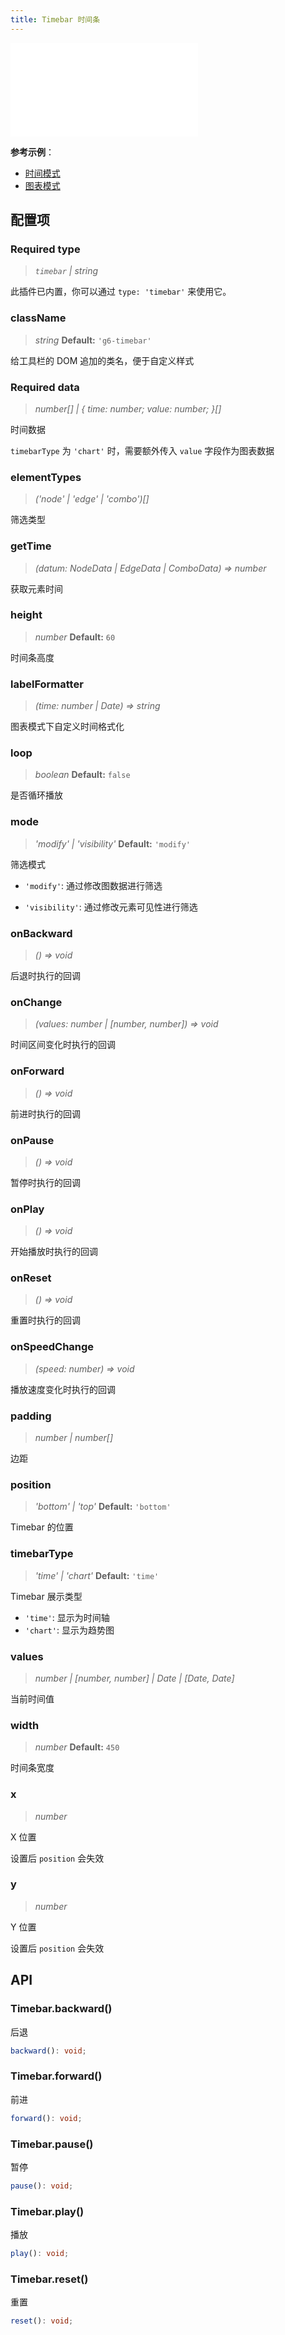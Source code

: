```yaml
---
title: Timebar 时间条
---
```


<embed src="@/common/api/plugins/timebar.md"></embed>

**参考示例**：

- [时间模式](/examples/plugin/timebar/#timer)
- [图表模式](/examples/plugin/timebar/#chart)

## 配置项

### <Badge type="success">Required</Badge> type

> _`timebar` \| string_

此插件已内置，你可以通过 `type: 'timebar'` 来使用它。

### className

> _string_ **Default:** `'g6-timebar'`

给工具栏的 DOM 追加的类名，便于自定义样式

### <Badge type="success">Required</Badge> data

> _number[] \| { time: number; value: number; }[]_

时间数据

`timebarType` 为 `'chart'` 时，需要额外传入 `value` 字段作为图表数据

### elementTypes

> _('node' \| 'edge' \| 'combo')[]_

筛选类型

### getTime

> _(datum:_ _NodeData \| EdgeData \| ComboData) => number_

获取元素时间

### height

> _number_ **Default:** `60`

时间条高度

### labelFormatter

> _(time: number \| Date) => string_

图表模式下自定义时间格式化

### loop

> _boolean_ **Default:** `false`

是否循环播放

### mode

> _'modify' \| 'visibility'_ **Default:** `'modify'`

筛选模式

- `'modify'`: 通过修改图数据进行筛选

- `'visibility'`: 通过修改元素可见性进行筛选

### onBackward

> _() => void_

后退时执行的回调

### onChange

> _(values: number \| [number, number]) => void_

时间区间变化时执行的回调

### onForward

> _() => void_

前进时执行的回调

### onPause

> _() => void_

暂停时执行的回调

### onPlay

> _() => void_

开始播放时执行的回调

### onReset

> _() => void_

重置时执行的回调

### onSpeedChange

> _(speed: number) => void_

播放速度变化时执行的回调

### padding

> _number \| number[]_

边距

### position

> _'bottom' \| 'top'_ **Default:** `'bottom'`

Timebar 的位置

### timebarType

> _'time' \| 'chart'_ **Default:** `'time'`

Timebar 展示类型

- `'time'`: 显示为时间轴
- `'chart'`: 显示为趋势图

### values

> _number \| [number, number] \| Date \| [Date, Date]_

当前时间值

### width

> _number_ **Default:** `450`

时间条宽度

### x

> _number_

X 位置

设置后 `position` 会失效

### y

> _number_

Y 位置

设置后 `position` 会失效

## API

### Timebar.backward()

后退

```typescript
backward(): void;
```

### Timebar.forward()

前进

```typescript
forward(): void;
```

### Timebar.pause()

暂停

```typescript
pause(): void;
```

### Timebar.play()

播放

```typescript
play(): void;
```

### Timebar.reset()

重置

```typescript
reset(): void;
```
